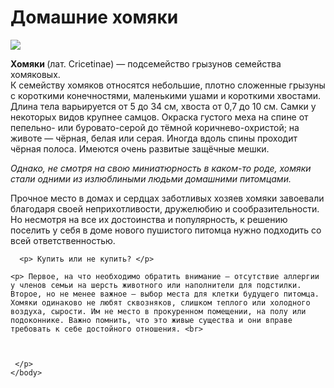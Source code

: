 <html> 
  <head> 
  </head>
    <body>
      <h1> Домашние хомяки </h1>
      <p><img src= "https://avatanplus.com/files/resources/mid/585f7ade3aa0715934f7f420.png"></p>
       <p> <b>  Хомяки </b> (лат. Cricetinae) — подсемейство грызунов семейства хомяковых. <br>
          К семейству хомяков относятся небольшие, плотно сложенные грызуны с короткими конечностями, маленькими ушами и короткими хвостами. Длина тела варьируется от 5 до 34 см, хвоста от 0,7 до 10 см. Самки у некоторых видов крупнее самцов. Окраска густого меха на спине от пепельно- или буровато-серой до тёмной коричнево-охристой; на животе — чёрная, белая или серая. Иногда вдоль спины проходит чёрная полоса. Имеются очень развитые защёчные мешки. <br>
    
 <i>  Однако, не смотря на свою миниатюрность в каком-то роде, хомяки стали одними из излюблиными людьми домашними питомцами. </i> <br> 
     
  Прочное место в домах и сердцах заботливых хозяев хомяки завоевали благодаря своей неприхотливости, дружелюбию и сообразительности. Но несмотря на все их достоинства и популярность, к решению поселить у себя в доме нового пушистого питомца нужно подходить со всей ответственностью. </p>
     
      <p> Купить или не купить? </p>
         
    <p> Первое, на что необходимо обратить внимание – отсутствие аллергии у членов семьи на шерсть животного или наполнители для подстилки. Второе, но не менее важное – выбор места для клетки будущего питомца. Хомяки одинаково не любят сквозняков, слишком теплого или холодного воздуха, сырости. Им не место в прокуренном помещении, на полу или подоконнике. Важно помнить, что это живые существа и они вправе требовать к себе достойного отношения. <br>
     
     
     
     </p>
    </body>
   </hyml>
      
